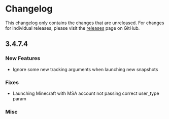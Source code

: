 # Changelog

This changelog only contains the changes that are unreleased. For changes for individual releases, please visit the
[releases](https://github.com/ATLauncher/ATLauncher/releases) page on GitHub.

## 3.4.7.4

### New Features
- Ignore some new tracking arguments when launching new snapshots

### Fixes
- Launching Minecraft with MSA account not passing correct user_type param

### Misc

